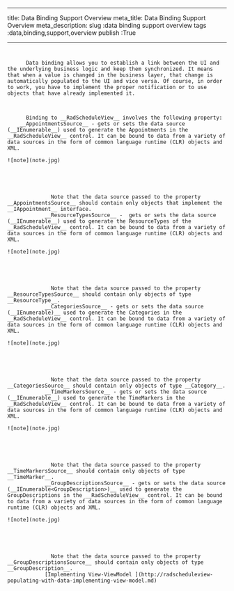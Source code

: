 ___
title: Data Binding Support Overview
meta_title: Data Binding Support Overview
meta_description: 
slug :data binding support overview
tags :data,binding,support,overview
publish :True
___


# 


          Data binding allows you to establish a link between the UI and the underlying business logic and keep them synchronized. It means that when a value is changed in the business layer, that change is automatically populated to the UI and vice versa. Of course, in order to work, you have to implement the proper notification or to use objects that have already implemented it.
        


          Binding to __RadScheduleView__ involves the following property:
        __AppointmentsSource__ - gets or sets the data source (__IEnumerable__) used to generate the Appointments in the __RadScheduleView__ control. It can be bound to data from a variety of data sources in the form of common language runtime (CLR) objects and XML.
            
    ![note](note.jpg)
    	




                  Note that the data source passed to the property __AppointmentsSource__ should contain only objects that implement the __IAppointment__ interface.
                __ResourceTypesSource__ -  gets or sets the data source (__IEnumerable__) used to generate the ResourceTypes of the __RadScheduleView__ control. It can be bound to data from a variety of data sources in the form of common language runtime (CLR) objects and XML.
            
    ![note](note.jpg)
    	




                  Note that the data source passed to the property __ResourceTypesSource__ should contain only objects of type __ResourceType__.
                __CategoriesSource__ - gets or sets the data source (__IEnumerable)__ used to generate the Categories in the __RadScheduleView__ control. It can be bound to data from a variety of data sources in the form of common language runtime (CLR) objects and XML.
            
    ![note](note.jpg)
    	




                  Note that the data source passed to the property __CategoriesSource__ should contain only objects of type __Category__.
                __TimeMarkersSource__ - gets or sets the data source (__IEnumerable__) used to generate the TimeMarkers in the __RadScheduleView__ control. It can be bound to data from a variety of data sources in the form of common language runtime (CLR) objects and XML.
            
    ![note](note.jpg)
    	




                  Note that the data source passed to the property __TimeMarkersSource__ should contain only objects of type __TimeMarker__.
                __GroupDescriptionsSource__ - gets or sets the data source (__IEnumerable<GroupDescription>)__ used to generate the GroupDescriptions in the __RadScheduleView__ control. It can be bound to data from a variety of data sources in the form of common language runtime (CLR) objects and XML.
            
    ![note](note.jpg)
    	




                  Note that the data source passed to the property __GroupDescriptionsSource__ should contain only objects of type __GroupDescription__.
                [Implementing View-ViewModel ](http://radscheduleview-populating-with-data-implementing-view-model.md)
